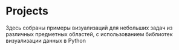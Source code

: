# Projects
Здесь собраны примеры визуализаций для небольших задач из различных предметных областей, с использованием библиотек визуализации данных в Python